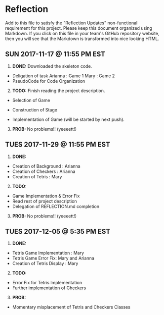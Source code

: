 # Reflection

Add to this file to satisfy the "Reflection Updates" non-functional requirement
for this project. Please keep this document organized using Markdown. If you
click on this file in your team's GitHub repository website, then you will see
that the Markdown is transformed into nice looking HTML. 

## SUN 2017-11-17 @ 11:55 PM EST

1. **DONE:** Downloaded the skeleton code.
- Deligation of task 
	Arianna : Game 1
	Mary : Game 2
- PseudoCode for Code Organization

2. **TODO:** Finish reading the project description.
- Selection of Game
- Construction of Stage 

- Implementation of Game
	(will be started by next push).

3. **PROB:** No problems!! (yeeeett!)

## TUES 2017-11-29 @ 11:55 PM EST

1. **DONE:** 
- Creation of Background : Arianna
- Creation of Checkers   : Arianna
- Creation of Tetris : Mary 


2. **TODO:** 
- Game Implementation & Error Fix
- Read rest of project description
- Delegation of REFLECTION.md completion

3. **PROB:** No problems!! (yeeeett!)

## TUES 2017-12-05 @ 5:35 PM EST

1. **DONE:**
- Tetris Game Implementation : Mary
- Tetris Game Error Fix: Mary and Arianna
- Creation of Tetris Display : Mary


2. **TODO:**
- Error Fix for Tetris Implementation
- Further implementation of Checkers


3. **PROB:**
- Momentary misplacement of Tetris and Checkers Classes
